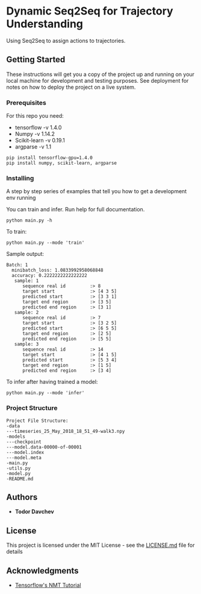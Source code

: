 # Dynamic Seq2Seq for Trajectory Understanding

Using Seq2Seq to assign actions to trajectories.

## Getting Started

These instructions will get you a copy of the project up and running on your local machine for development and testing purposes. See deployment for notes on how to deploy the project on a live system.

### Prerequisites

For this repo you need:

 - tensorflow -v 1.4.0
 - Numpy -v 1.14.2
 - Scikit-learn -v 0.19.1
 - argparse -v 1.1

```
pip install tensorflow-gpu=1.4.0
pip install numpy, scikit-learn, argparse
```

### Installing

A step by step series of examples that tell you how to get a development env running

You can train and infer. 
Run help for full documentation.

```
python main.py -h
```

To train:

```
python main.py --mode 'train'
```

Sample output:

```
Batch: 1
  minibatch_loss: 1.0833992958068848
  accuracy: 0.2222222222222222
   sample: 1
      sequence real id         :> 8
      target start             :> [4 3 5]
      predicted start          :> [3 3 1]
      target end region        :> [3 5]
      predicted end region     :> [3 1]
   sample: 2
      sequence real id         :> 7
      target start             :> [3 2 5]
      predicted start          :> [6 5 5]
      target end region        :> [2 5]
      predicted end region     :> [5 5]
   sample: 3
      sequence real id         :> 14
      target start             :> [4 1 5]
      predicted start          :> [5 3 4]
      target end region        :> [1 5]
      predicted end region     :> [3 4]
```

To infer after having trained a model:

```
python main.py --mode 'infer'
```

### Project Structure

```
Project File Structure:
-data
---timeseries_25_May_2018_18_51_49-walk3.npy
-models
---checkpoint
---model.data-00000-of-00001
---model.index
---model.meta
-main.py
-utils.py
-model.py
-README.md
```

## Authors

* **Todor Davchev**

## License

This project is licensed under the MIT License - see the [LICENSE.md](LICENSE.md) file for details

## Acknowledgments

* [Tensorflow's NMT Tutorial](https://github.com/tensorflow/nmt/tree/tf-1.4)